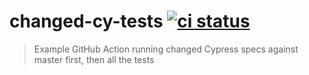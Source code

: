 # changed-cy-tests [![ci status][ci image]][ci url]
> Example GitHub Action running changed Cypress specs against master first, then all the tests

[ci image]: https://github.com/bahmutov/changed-cy-tests/workflows/main/badge.svg?branch=master
[ci url]: https://github.com/bahmutov/changed-cy-tests/actions
